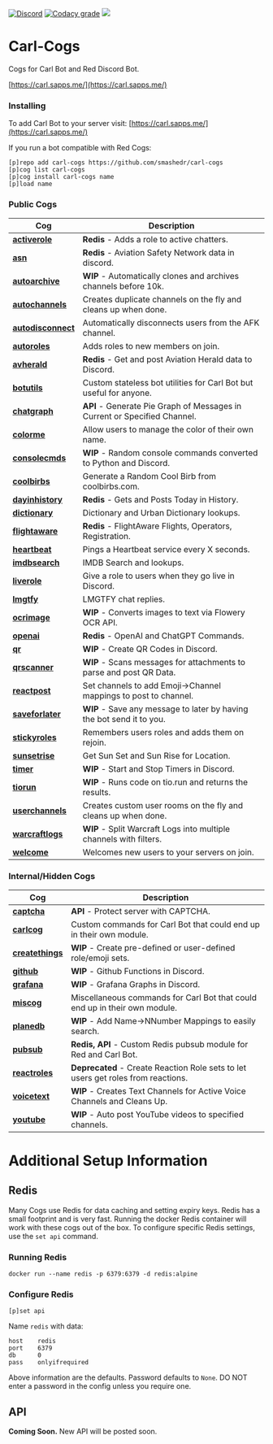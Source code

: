 [![Discord](https://img.shields.io/discord/899171661457293343?color=7289da&label=discord&logo=discord&logoColor=white&style=plastic)](https://discord.gg/wXy6m2X8wY)
[![Codacy grade](https://img.shields.io/codacy/grade/439cde1e5a5b4c649beca9b27ec108aa?logo=codacy&style=plastic)](https://app.codacy.com/gh/smashedr/carl-cogs/dashboard)
[![](https://repository-images.githubusercontent.com/422749366/a8e0e86a-fcdf-42f4-a5f8-63946c0cd272)](https://carl.sapps.me/)
# Carl-Cogs

Cogs for Carl Bot and Red Discord Bot.

[https://carl.sapps.me/](https://carl.sapps.me/)

### Installing

To add Carl Bot to your server visit: [https://carl.sapps.me/](https://carl.sapps.me/)

If you run a bot compatible with Red Cogs:

```text
[p]repo add carl-cogs https://github.com/smashedr/carl-cogs
[p]cog list carl-cogs
[p]cog install carl-cogs name
[p]load name
```

### Public Cogs

| Cog | Description |
| --- | --- |
| **[activerole](activerole)** | **Redis** - Adds a role to active chatters. |
| **[asn](asn)** | **Redis** - Aviation Safety Network data in discord. |
| **[autoarchive](autoarchive)** | **WIP** - Automatically clones and archives channels before 10k. |
| **[autochannels](autochannels)** |  Creates duplicate channels on the fly and cleans up when done. |
| **[autodisconnect](autodisconnect)** |  Automatically disconnects users from the AFK channel. |
| **[autoroles](autoroles)** |  Adds roles to new members on join. |
| **[avherald](avherald)** | **Redis** - Get and post Aviation Herald data to Discord. |
| **[botutils](botutils)** |  Custom stateless bot utilities for Carl Bot but useful for anyone. |
| **[chatgraph](chatgraph)** | **API** - Generate Pie Graph of Messages in Current or Specified Channel. |
| **[colorme](colorme)** |  Allow users to manage the color of their own name. |
| **[consolecmds](consolecmds)** | **WIP** - Random console commands converted to Python and Discord. |
| **[coolbirbs](coolbirbs)** |  Generate a Random Cool Birb from coolbirbs.com. |
| **[dayinhistory](dayinhistory)** | **Redis** - Gets and Posts Today in History. |
| **[dictionary](dictionary)** |  Dictionary and Urban Dictionary lookups. |
| **[flightaware](flightaware)** | **Redis** - FlightAware Flights, Operators, Registration. |
| **[heartbeat](heartbeat)** |  Pings a Heartbeat service every X seconds. |
| **[imdbsearch](imdbsearch)** |  IMDB Search and lookups. |
| **[liverole](liverole)** |  Give a role to users when they go live in Discord. |
| **[lmgtfy](lmgtfy)** |  LMGTFY chat replies. |
| **[ocrimage](ocrimage)** | **WIP** - Converts images to text via Flowery OCR API. |
| **[openai](openai)** | **Redis** - OpenAI and ChatGPT Commands. |
| **[qr](qr)** | **WIP** - Create QR Codes in Discord. |
| **[qrscanner](qrscanner)** | **WIP** - Scans messages for attachments to parse and post QR Data. |
| **[reactpost](reactpost)** |  Set channels to add Emoji->Channel mappings to post to channel. |
| **[saveforlater](saveforlater)** | **WIP** - Save any message to later by having the bot send it to you. |
| **[stickyroles](stickyroles)** |  Remembers users roles and adds them on rejoin. |
| **[sunsetrise](sunsetrise)** |  Get Sun Set and Sun Rise for Location. |
| **[timer](timer)** | **WIP** - Start and Stop Timers in Discord. |
| **[tiorun](tiorun)** | **WIP** - Runs code on tio.run and returns the results. |
| **[userchannels](userchannels)** |  Creates custom user rooms on the fly and cleans up when done. |
| **[warcraftlogs](warcraftlogs)** | **WIP** - Split Warcraft Logs into multiple channels with filters. |
| **[welcome](welcome)** |  Welcomes new users to your servers on join. |

### Internal/Hidden Cogs

| Cog | Description |
| --- | --- |
| **[captcha](captcha)** | **API** - Protect server with CAPTCHA. |
| **[carlcog](carlcog)** |  Custom commands for Carl Bot that could end up in their own module. |
| **[createthings](createthings)** | **WIP** - Create pre-defined or user-defined role/emoji sets. |
| **[github](github)** | **WIP** - Github Functions in Discord. |
| **[grafana](grafana)** | **WIP** - Grafana Graphs in Discord. |
| **[miscog](miscog)** |  Miscellaneous commands for Carl Bot that could end up in their own module. |
| **[planedb](planedb)** | **WIP** - Add Name->NNumber Mappings to easily search. |
| **[pubsub](pubsub)** | **Redis, API** - Custom Redis pubsub module for Red and Carl Bot. |
| **[reactroles](reactroles)** | **Deprecated** - Create Reaction Role sets to let users get roles from reactions. |
| **[voicetext](voicetext)** | **WIP** - Creates Text Channels for Active Voice Channels and Cleans Up. |
| **[youtube](youtube)** | **WIP** - Auto post YouTube videos to specified channels. |

# Additional Setup Information

## Redis

Many Cogs use Redis for data caching and setting expiry keys.
Redis has a small footprint and is very fast.
Running the docker Redis container will work with these cogs out of the box.
To configure specific Redis settings, use the `set api` command.

### Running Redis

```text
docker run --name redis -p 6379:6379 -d redis:alpine
```

### Configure Redis

```text
[p]set api
```

Name `redis` with data:
```text
host    redis
port    6379
db      0
pass    onlyifrequired
```

Above information are the defaults. Password defaults to `None`.
DO NOT enter a password in the config unless you require one.

## API

**Coming Soon.** New API will be posted soon.
